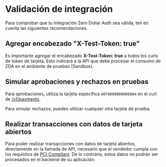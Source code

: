 # Validación de integración

Para comprobar que tu integración Zero Dollar Auth sea válida, ten en cuenta las siguientes recomendaciones.

## Agregar encabezado "X-Test-Token: true"

Es importante agregar el encabezado **X-Test-Token: true** a todos los curls de token de tarjeta. Esto indicará a la API que debe procesar el consumo de ZDA en el ambiente de pruebas (Sandbox).
## Simular aprobaciones y rechazos en pruebas 

Para aprobaciones, utiliza la tarjeta específica `4074090000000004` en el curl de [/v1/payments](/developers/es/docs/zero-dollar-auth/integration). 

Para simular rechazos, puedes utilizar cualquier otra tarjeta de prueba.

## Realizar transacciones con datos de tarjeta abiertos

Para poder realizar transacciones con datos de tarjeta abiertos, directamente en la llamada de API, necesario que el vendedor cumpla con los requisitos de [PCI Compliant](/developers/es/docs/security/pci). De lo contrario, estos datos no podrán ser procesados en el backend de su aplicación.